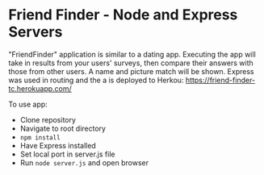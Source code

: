 # Friend Finder - Node and Express Servers

"FriendFinder" application is similar to a dating app. Executing the app will take in results from your users' surveys, then compare their answers with those from other users. A name and picture match will be shown. Express was used in routing and the a is deployed to Herkou: https://friend-finder-tc.herokuapp.com/

To use app:
- Clone repository
- Navigate to root directory
- `npm install`
- Have Express installed
- Set local port in server.js file
- Run `node server.js` and open browser
